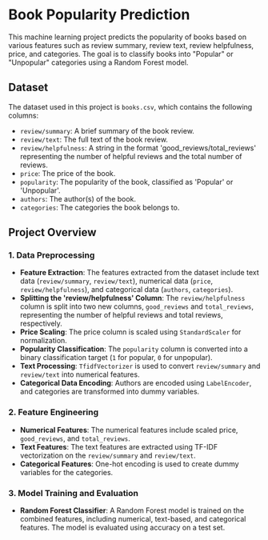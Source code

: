 # Book Popularity Prediction

This machine learning project predicts the popularity of books based on various features such as review summary, review text, review helpfulness, price, and categories. The goal is to classify books into "Popular" or "Unpopular" categories using a Random Forest model.

## Dataset

The dataset used in this project is `books.csv`, which contains the following columns:

- `review/summary`: A brief summary of the book review.
- `review/text`: The full text of the book review.
- `review/helpfulness`: A string in the format 'good_reviews/total_reviews' representing the number of helpful reviews and the total number of reviews.
- `price`: The price of the book.
- `popularity`: The popularity of the book, classified as 'Popular' or 'Unpopular'.
- `authors`: The author(s) of the book.
- `categories`: The categories the book belongs to.

## Project Overview

### 1. Data Preprocessing

- **Feature Extraction**: The features extracted from the dataset include text data (`review/summary`, `review/text`), numerical data (`price`, `review/helpfulness`), and categorical data (`authors`, `categories`).
- **Splitting the 'review/helpfulness' Column**: The `review/helpfulness` column is split into two new columns, `good_reviews` and `total_reviews`, representing the number of helpful reviews and total reviews, respectively.
- **Price Scaling**: The price column is scaled using `StandardScaler` for normalization.
- **Popularity Classification**: The `popularity` column is converted into a binary classification target (`1` for popular, `0` for unpopular).
- **Text Processing**: `TfidfVectorizer` is used to convert `review/summary` and `review/text` into numerical features.
- **Categorical Data Encoding**: Authors are encoded using `LabelEncoder`, and categories are transformed into dummy variables.

### 2. Feature Engineering

- **Numerical Features**: The numerical features include scaled price, `good_reviews`, and `total_reviews`.
- **Text Features**: The text features are extracted using TF-IDF vectorization on the `review/summary` and `review/text`.
- **Categorical Features**: One-hot encoding is used to create dummy variables for the categories.

### 3. Model Training and Evaluation

- **Random Forest Classifier**: A Random Forest model is trained on the combined features, including numerical, text-based, and categorical features. The model is evaluated using accuracy on a test set.
